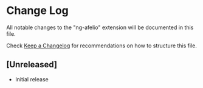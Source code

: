 # Change Log

All notable changes to the "ng-afelio" extension will be documented in this file.

Check [Keep a Changelog](http://keepachangelog.com/) for recommendations on how to structure this file.

## [Unreleased]

- Initial release